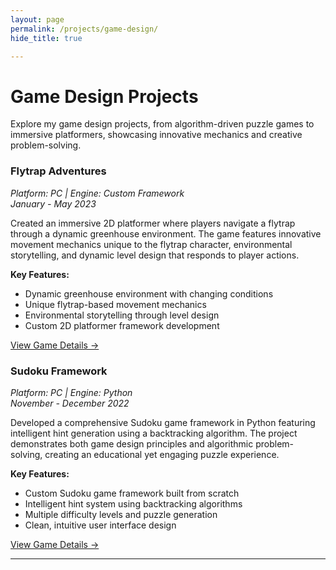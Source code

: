```yaml
---
layout: page
permalink: /projects/game-design/
hide_title: true

---
```


# Game Design Projects

Explore my game design projects, from algorithm-driven puzzle games to immersive platformers, showcasing innovative mechanics and creative problem-solving.


### Flytrap Adventures
*Platform: PC | Engine: Custom Framework*  
*January - May 2023*

Created an immersive 2D platformer where players navigate a flytrap through a dynamic greenhouse environment. The game features innovative movement mechanics unique to the flytrap character, environmental storytelling, and dynamic level design that responds to player actions.

**Key Features:**
- Dynamic greenhouse environment with changing conditions
- Unique flytrap-based movement mechanics
- Environmental storytelling through level design
- Custom 2D platformer framework development

[View Game Details →](#)

### Sudoku Framework
*Platform: PC | Engine: Python*  
*November - December 2022*

Developed a comprehensive Sudoku game framework in Python featuring intelligent hint generation using a backtracking algorithm. The project demonstrates both game design principles and algorithmic problem-solving, creating an educational yet engaging puzzle experience.

**Key Features:**
- Custom Sudoku game framework built from scratch
- Intelligent hint system using backtracking algorithms
- Multiple difficulty levels and puzzle generation
- Clean, intuitive user interface design

[View Game Details →](#)

--- 